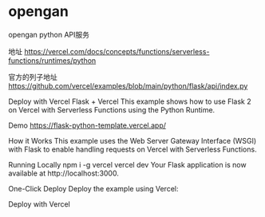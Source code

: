 # opengan
opengan python API服务

地址
https://vercel.com/docs/concepts/functions/serverless-functions/runtimes/python

官方的列子地址
https://github.com/vercel/examples/blob/main/python/flask/api/index.py




Deploy with Vercel
Flask + Vercel
This example shows how to use Flask 2 on Vercel with Serverless Functions using the Python Runtime.

Demo
https://flask-python-template.vercel.app/

How it Works
This example uses the Web Server Gateway Interface (WSGI) with Flask to enable handling requests on Vercel with Serverless Functions.

Running Locally
npm i -g vercel
vercel dev
Your Flask application is now available at http://localhost:3000.

One-Click Deploy
Deploy the example using Vercel:

Deploy with Vercel
